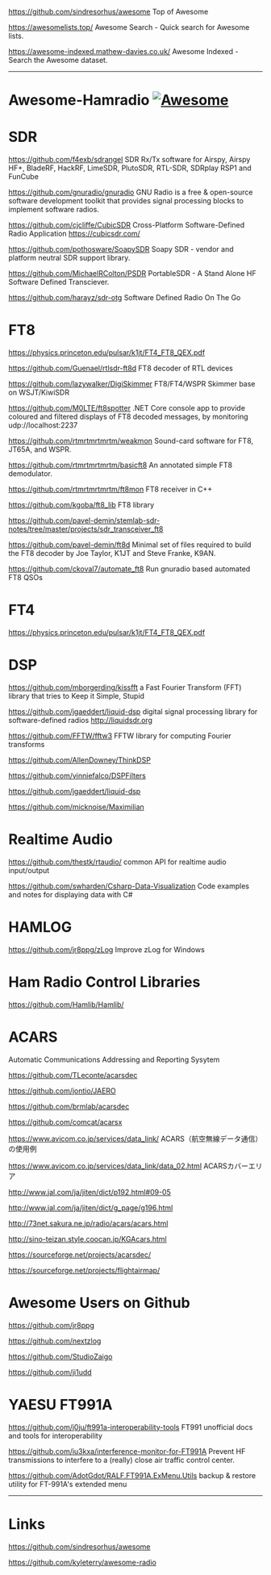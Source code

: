 https://github.com/sindresorhus/awesome Top of Awesome

https://awesomelists.top/   Awesome Search - Quick search for Awesome lists.

https://awesome-indexed.mathew-davies.co.uk/   Awesome Indexed - Search the Awesome dataset.

---

# Awesome-Hamradio   [![Awesome](https://awesome.re/badge.svg)](https://awesome.re)

# SDR

https://github.com/f4exb/sdrangel   SDR Rx/Tx software for Airspy, Airspy HF+, BladeRF, HackRF, LimeSDR, PlutoSDR, RTL-SDR, SDRplay RSP1 and FunCube

https://github.com/gnuradio/gnuradio  GNU Radio is a free & open-source software development toolkit that provides signal processing blocks to implement software radios.

https://github.com/cjcliffe/CubicSDR Cross-Platform Software-Defined Radio Application https://cubicsdr.com/

https://github.com/pothosware/SoapySDR Soapy SDR - vendor and platform neutral SDR support library.

https://github.com/MichaelRColton/PSDR PortableSDR - A Stand Alone HF Software Defined Transciever.

https://github.com/harayz/sdr-otg Software Defined Radio On The Go

# FT8

https://physics.princeton.edu/pulsar/k1jt/FT4_FT8_QEX.pdf

https://github.com/Guenael/rtlsdr-ft8d    FT8 decoder of RTL devices

https://github.com/lazywalker/DigiSkimmer   FT8/FT4/WSPR Skimmer base on WSJT/KiwiSDR

https://github.com/M0LTE/ft8spotter   .NET Core console app to provide coloured and filtered displays of FT8 decoded messages, by monitoring udp://localhost:2237

https://github.com/rtmrtmrtmrtm/weakmon   Sound-card software for FT8, JT65A, and WSPR.

https://github.com/rtmrtmrtmrtm/basicft8    An annotated simple FT8 demodulator.

https://github.com/rtmrtmrtmrtm/ft8mon    FT8 receiver in C++

https://github.com/kgoba/ft8_lib FT8 library

https://github.com/pavel-demin/stemlab-sdr-notes/tree/master/projects/sdr_transceiver_ft8

https://github.com/pavel-demin/ft8d  Minimal set of files required to build the FT8 decoder by Joe Taylor, K1JT and Steve Franke, K9AN.

https://github.com/ckoval7/automate_ft8   Run gnuradio based automated FT8 QSOs

# FT4

https://physics.princeton.edu/pulsar/k1jt/FT4_FT8_QEX.pdf

# DSP

https://github.com/mborgerding/kissfft   a Fast Fourier Transform (FFT) library that tries to Keep it Simple, Stupid

https://github.com/jgaeddert/liquid-dsp digital signal processing library for software-defined radios http://liquidsdr.org

https://github.com/FFTW/fftw3 FFTW library for computing Fourier transforms

https://github.com/AllenDowney/ThinkDSP

https://github.com/vinniefalco/DSPFilters

https://github.com/jgaeddert/liquid-dsp

https://github.com/micknoise/Maximilian

# Realtime Audio

https://github.com/thestk/rtaudio/ common API for realtime audio input/output

https://github.com/swharden/Csharp-Data-Visualization Code examples and notes for displaying data with C#

# HAMLOG

https://github.com/jr8ppg/zLog  Improve zLog for Windows

# Ham Radio Control Libraries

https://github.com/Hamlib/Hamlib/

# ACARS

Automatic Communications Addressing and Reporting Sysytem

https://github.com/TLeconte/acarsdec

https://github.com/jontio/JAERO

https://github.com/brmlab/acarsdec

https://github.com/comcat/acarsx

https://www.avicom.co.jp/services/data_link/ ACARS（航空無線データ通信）の使用例

https://www.avicom.co.jp/services/data_link/data_02.html ACARSカバーエリア

http://www.jal.com/ja/jiten/dict/p192.html#09-05

http://www.jal.com/ja/jiten/dict/g_page/g196.html

http://73net.sakura.ne.jp/radio/acars/acars.html

http://sino-teizan.style.coocan.jp/KGAcars.html

https://sourceforge.net/projects/acarsdec/

https://sourceforge.net/projects/flightairmap/

# Awesome Users on Github

https://github.com/jr8ppg

https://github.com/nextzlog

https://github.com/StudioZaigo

https://github.com/ji1udd

# YAESU FT991A

https://github.com/j0ju/ft991a-interoperability-tools   FT991 unofficial docs and tools for interoperability

https://github.com/iu3kxa/interference-monitor-for-FT991A   Prevent HF transmissions to interfere to a (really) close air traffic control center.

https://github.com/AdotGdot/RALF.FT991A.ExMenu.Utils    backup & restore utility for FT-991A's extended menu

---

# Links

https://github.com/sindresorhus/awesome

https://github.com/kyleterry/awesome-radio



